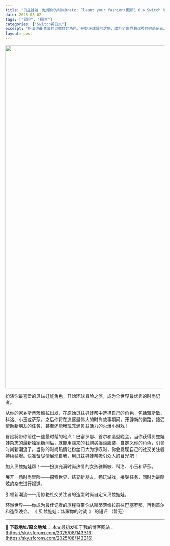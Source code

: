 ```yaml
---
title: "贝兹娃娃：炫耀你的时尚Bratz: Flaunt your fashion+更新1.0.4 Switch NSP官方原版"
date: 2025-08-02
tags: ["冒险", "探索"]
categories: ["Switch英日文"]
excerpt: "扮演你最喜爱的贝兹娃娃角色，开始环球冒险之旅，成为全世界最优秀的时尚记者。 从你的家乡斯蒂茨维拉出发，在原始贝兹娃娃帮中选择自己的角色，包括雅斯敏、科洛、小玉或萨莎。之后你将在追逐最伟大的时尚故事期间，开辟新的道路，接受帮助新朋友的任务，甚至还能畅玩充满贝兹活力的火爆小游戏！ 冒险将带你前往一些最时&hellip;"
layout: post
---
```


<img class="aligncenter size-full wp-image-143317" src="https://sky.sfcrom.com/wp-content/uploads/2025/08/2025080204500092.webp" alt="" width="668" height="1080" />

扮演你最喜爱的贝兹娃娃角色，开始环球冒险之旅，成为全世界最优秀的时尚记者。

从你的家乡斯蒂茨维拉出发，在原始贝兹娃娃帮中选择自己的角色，包括雅斯敏、科洛、小玉或萨莎。之后你将在追逐最伟大的时尚故事期间，开辟新的道路，接受帮助新朋友的任务，甚至还能畅玩充满贝兹活力的火爆小游戏！

冒险将带你前往一些最时髦的地点：巴塞罗那、首尔和造型晚会。当你获得贝兹娃娃杂志的最新独家新闻后，就能用赚来的钱购买摇滚服装、自定义你的角色，引领时尚新潮流了。当你的时尚热情让粉丝们大为惊叹时，你会发现自己的社交关注者持续猛增。快准备尽情展现自我，用贝兹娃娃帮吸引众人的目光吧！

加入贝兹娃娃帮！——扮演充满时尚热情的女孩雅斯敏、科洛、小玉和萨莎。

展开一场时尚冒险——探索世界、结交新朋友、畅玩游戏，接受任务，同时为最酷炫的杂志进行报道。

引领新潮流——用惊艳社交关注者的造型时尚自定义贝兹娃娃。

环游世界——你成为最佳记者的旅程将带你从斯蒂茨维拉前往巴塞罗那，再到首尔和造型晚会。
《 贝兹娃娃：炫耀你的时尚 》 的短评 （暂无）

---
📖 **下载地址/原文地址：** 本文最初发布于我的博客网站：[https://sky.sfcrom.com/2025/08/143316](https://sky.sfcrom.com/2025/08/143316)
